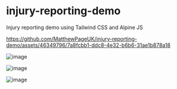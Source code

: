 # injury-reporting-demo
 Injury reporting demo using Tailwind CSS and Alpine JS

https://github.com/MatthewPageUK/injury-reporting-demo/assets/46349796/7a8fcbb1-ddc8-4e32-b6b6-31ae1b878a18

![image](https://github.com/MatthewPageUK/injury-reporting-demo/assets/46349796/9cddfa90-d3ee-43e2-a2e3-04329b5a3984)

![image](https://github.com/MatthewPageUK/injury-reporting-demo/assets/46349796/d01515e4-b46c-49c4-8d73-187311470901)

![image](https://github.com/MatthewPageUK/injury-reporting-demo/assets/46349796/930ccecf-a950-41d2-ab8e-4e9f6c01882b)

